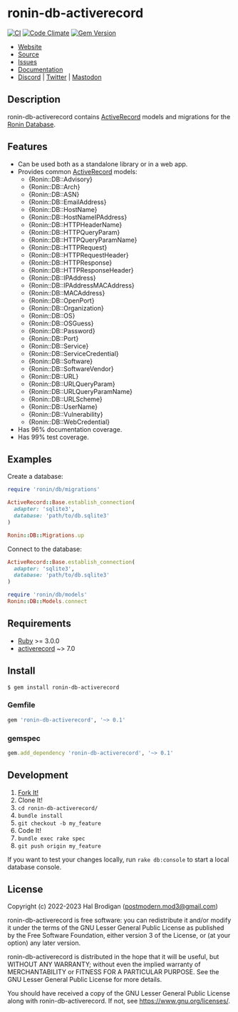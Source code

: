 # ronin-db-activerecord

[![CI](https://github.com/ronin-rb/ronin-db-activerecord/actions/workflows/ruby.yml/badge.svg)](https://github.com/ronin-rb/ronin-db-activerecord/actions/workflows/ruby.yml)
[![Code Climate](https://codeclimate.com/github/ronin-rb/ronin-db-activerecord.svg)](https://codeclimate.com/github/ronin-rb/ronin-db-activerecord)
[![Gem Version](https://badge.fury.io/rb/ronin-db-activerecord.svg)](https://badge.fury.io/rb/ronin-db-activerecord)

* [Website](https://ronin-rb.dev/)
* [Source](https://github.com/ronin-rb/ronin-db-activerecord)
* [Issues](https://github.com/ronin-rb/ronin-db-activerecord/issues)
* [Documentation](https://ronin-rb.dev/docs/ronin-db-activerecord/frames)
* [Discord](https://discord.gg/6WAb3PsVX9) |
  [Twitter](https://twitter.com/ronin_rb) |
  [Mastodon](https://infosec.exchange/@ronin_rb)

## Description

ronin-db-activerecord contains [ActiveRecord] models and migrations for the
[Ronin Database][ronin-db].

## Features

* Can be used both as a standalone library or in a web app.
* Provides common [ActiveRecord] models:
  * {Ronin::DB::Advisory}
  * {Ronin::DB::Arch}
  * {Ronin::DB::ASN}
  * {Ronin::DB::EmailAddress}
  * {Ronin::DB::HostName}
  * {Ronin::DB::HostNameIPAddress}
  * {Ronin::DB::HTTPHeaderName}
  * {Ronin::DB::HTTPQueryParam}
  * {Ronin::DB::HTTPQueryParamName}
  * {Ronin::DB::HTTPRequest}
  * {Ronin::DB::HTTPRequestHeader}
  * {Ronin::DB::HTTPResponse}
  * {Ronin::DB::HTTPResponseHeader}
  * {Ronin::DB::IPAddress}
  * {Ronin::DB::IPAddressMACAddress}
  * {Ronin::DB::MACAddress}
  * {Ronin::DB::OpenPort}
  * {Ronin::DB::Organization}
  * {Ronin::DB::OS}
  * {Ronin::DB::OSGuess}
  * {Ronin::DB::Password}
  * {Ronin::DB::Port}
  * {Ronin::DB::Service}
  * {Ronin::DB::ServiceCredential}
  * {Ronin::DB::Software}
  * {Ronin::DB::SoftwareVendor}
  * {Ronin::DB::URL}
  * {Ronin::DB::URLQueryParam}
  * {Ronin::DB::URLQueryParamName}
  * {Ronin::DB::URLScheme}
  * {Ronin::DB::UserName}
  * {Ronin::DB::Vulnerability}
  * {Ronin::DB::WebCredential}
* Has 96% documentation coverage.
* Has 99% test coverage.

## Examples

Create a database:

```ruby
require 'ronin/db/migrations'

ActiveRecord::Base.establish_connection(
  adapter: 'sqlite3',
  database: 'path/to/db.sqlite3'
)

Ronin::DB::Migrations.up
```

Connect to the database:

```ruby
ActiveRecord::Base.establish_connection(
  adapter: 'sqlite3',
  database: 'path/to/db.sqlite3'
)

require 'ronin/db/models'
Ronin::DB::Models.connect
```

## Requirements

* [Ruby] >= 3.0.0
* [activerecord] ~> 7.0

## Install

```shell
$ gem install ronin-db-activerecord
```

### Gemfile

```ruby
gem 'ronin-db-activerecord', '~> 0.1'
```

### gemspec

```ruby
gem.add_dependency 'ronin-db-activerecord', '~> 0.1'
```

## Development

1. [Fork It!](https://github.com/ronin-rb/ronin-db-activerecord/fork)
2. Clone It!
3. `cd ronin-db-activerecord/`
4. `bundle install`
5. `git checkout -b my_feature`
6. Code It!
7. `bundle exec rake spec`
8. `git push origin my_feature`

If you want to test your changes locally, run `rake db:console` to start a
local database console.

## License

Copyright (c) 2022-2023 Hal Brodigan (postmodern.mod3@gmail.com)

ronin-db-activerecord is free software: you can redistribute it and/or modify
it under the terms of the GNU Lesser General Public License as published
by the Free Software Foundation, either version 3 of the License, or
(at your option) any later version.

ronin-db-activerecord is distributed in the hope that it will be useful,
but WITHOUT ANY WARRANTY; without even the implied warranty of
MERCHANTABILITY or FITNESS FOR A PARTICULAR PURPOSE.  See the
GNU Lesser General Public License for more details.

You should have received a copy of the GNU Lesser General Public License
along with ronin-db-activerecord.  If not, see <https://www.gnu.org/licenses/>.

[Ruby]: https://www.ruby-lang.org
[ActiveRecord]: https://guides.rubyonrails.org/active_record_basics.html
[activerecord]: https://github.com/rails/rails/tree/main/activerecord#readme
[ronin-db]: https://github.com/ronin-rb/ronin-db#readme
